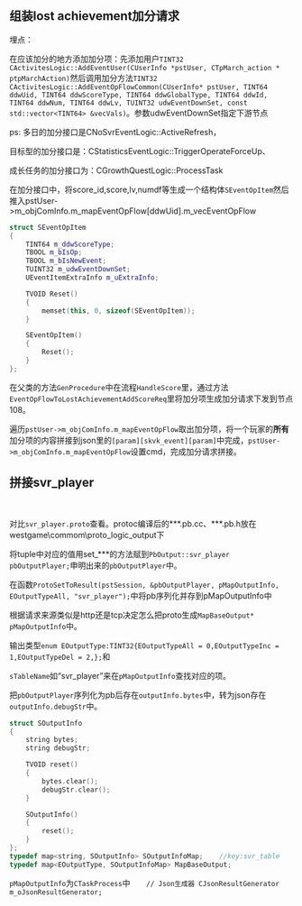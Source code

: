 ## 组装lost achievement加分请求

埋点：

在应该加分的地方添加加分项：先添加用户`TINT32 CActivitesLogic::AddEventUser(CUserInfo *pstUser, CTpMarch_action * ptpMarchAction)`然后调用加分方法`TINT32 CActivitesLogic::AddEventOpFlowCommon(CUserInfo* pstUser, TINT64 ddwUid, TINT64 ddwScoreType, TINT64 ddwGlobalType, TINT64 ddwId, TINT64 ddwNum, TINT64 ddwLv, TUINT32 udwEventDownSet, const std::vector<TINT64> &vecVals)`。参数udwEventDownSet指定下游节点

ps: 多日的加分接口是CNoSvrEventLogic::ActiveRefresh，

目标型的加分接口是：CStatisticsEventLogic::TriggerOperateForceUp、

成长任务的加分接口为：CGrowthQuestLogic::ProcessTask

在加分接口中，将score_id,score,lv,numdf等生成一个结构体`SEventOpItem`然后推入pstUser->m_objComInfo.m_mapEventOpFlow[ddwUid].m_vecEventOpFlow

```c++
struct SEventOpItem
{
	TINT64 m_ddwScoreType;
	TBOOL m_bIsOp;
	TBOOL m_bIsNewEvent;
    TUINT32 m_udwEventDownSet;
	UEventItemExtraInfo m_uExtraInfo;

	TVOID Reset()
	{
		memset(this, 0, sizeof(SEventOpItem));
	}

	SEventOpItem()
	{
		Reset();
	}
};
```

在父类的方法`GenProcedure`中在流程`HandleScore`里，通过方法`EventOpFlowToLostAchievementAddScoreReq`里将加分项生成加分请求下发到节点108。

遍历`pstUser->m_objComInfo.m_mapEventOpFlow`取出加分项，将一个玩家的**所有**加分项的内容拼接到json里的`[param][skvk_event][param]`中完成，`pstUser->m_objComInfo.m_mapEventOpFlow`设置cmd，完成加分请求拼接。





## 拼接svr_player

​                                                                                                                                                                                                                                                                                                                                                                                                                                                                                                                                                                                                                                                                                                                                                               

对比`svr_player.proto`查看。protoc编译后的*\*\*.pb.cc、\***.pb.h放在westgame\commom\proto_logic_output下

将tuple中对应的值用set_***的方法赋到`PbOutput::svr_player pbOutputPlayer;`申明出来的`pbOutputPlayer`中。

在函数`ProtoSetToResult(pstSession, &pbOutputPlayer, pMapOutputInfo, EOutputTypeAll, "svr_player");`中将pb序列化并存到pMapOutputInfo中

根据请求来源类似是http还是tcp决定怎么把proto生成`MapBaseOutput* pMapOutputInfo`中。

输出类型`enum EOutputType:TINT32{EOutputTypeAll = 0,EOutputTypeInc = 1,EOutputTypeDel = 2,};`和

`sTableName`如“svr_player”来在`pMapOutputInfo`查找对应的项。

把`pbOutputPlayer`序列化为pb后存在`outputInfo.bytes`中，转为json存在`outputInfo.debugStr`中。

```c++
struct SOutputInfo
{
    string bytes;
    string debugStr;

    TVOID reset()
    {
        bytes.clear();
        debugStr.clear();
    }

    SOutputInfo()
    {
        reset();
    }
};
typedef map<string, SOutputInfo> SOutputInfoMap;    //key:svr_table
typedef map<EOutputType, SOutputInfoMap> MapBaseOutput;
```

`pMapOutputInfo`为`CTaskProcess`中`    // Json生成器 CJsonResultGenerator m_oJsonResultGenerator;`


